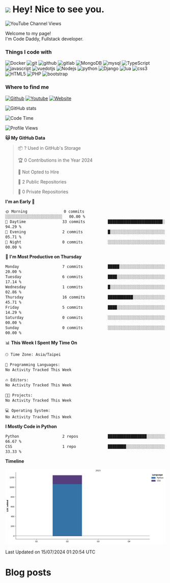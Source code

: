 <h1><img src="https://emojis.slackmojis.com/emojis/images/1531849430/4246/blob-sunglasses.gif?1531849430" width="30"/> Hey! Nice to see you.</h1>
<img alt="YouTube Channel Views" src="https://img.shields.io/youtube/channel/views/UCi9gcGVcTMSp6GqxfJjQiyA?style=social">
<p>Welcome to my page! </br> I'm Code Daddy, Fullstack developer. </p>
<h3>Things I code with</h3>
<div align="left">
<img alt="Docker" src="https://img.shields.io/badge/-Docker-46a2f1?style=flat-square&logo=docker&logoColor=white" />
<img alt="git" src="https://img.shields.io/badge/-Git-F05032?style=flat-square&logo=git&logoColor=white" />
<img alt="github" src="https://img.shields.io/badge/-github-181717?style=flat-square&logo=github&logoColor=white" />
<img alt="gitlab" src="https://img.shields.io/badge/-gitlab-FC6D26?style=flat-square&logo=gitlab&logoColor=white" />
<img alt="MongoDB" src="https://img.shields.io/badge/-MongoDB-13aa52?style=flat-square&logo=mongodb&logoColor=white" />
<img alt="mysql" src="https://img.shields.io/badge/-mysql-4479A1?style=flat-square&logo=mysql&logoColor=white" />
<img alt="TypeScript" src="https://img.shields.io/badge/-TypeScript-007ACC?style=flat-square&logo=typescript&logoColor=white" />
<img alt="javascript" src="https://img.shields.io/badge/-javascript-F7DF1E?style=flat-square&logo=javascript&logoColor=white" />
<img alt="vuedotjs" src="https://img.shields.io/badge/-vuedotjs-4FC08D?style=flat-square&logo=vuedotjs&logoColor=white" />
<img alt="Nodejs" src="https://img.shields.io/badge/-Nodejs-43853d?style=flat-square&logo=Node.js&logoColor=white" />
<img alt="python" src="https://img.shields.io/badge/-python-3776AB?style=flat-square&logo=Node.js&logoColor=white" />
<img alt="Django" src="https://img.shields.io/badge/-Django-092E20?style=flat-square&logo=Node.js&logoColor=white" />
<img alt="lua" src="https://img.shields.io/badge/-lua-2C2D72?style=flat-square&logo=lua&logoColor=white" />
<img alt="css3" src="https://img.shields.io/badge/-css3-1572B6?style=flat-square&logo=css3&logoColor=white" />
<img alt="HTML5" src="https://img.shields.io/badge/-HTML5-E34F26?style=flat-square&logo=HTML5&logoColor=white" />
<img alt="PHP" src="https://img.shields.io/badge/-PHP-777BB4?style=flat-square&logo=PHP&logoColor=white" />
<img alt="bootstrap" src="https://img.shields.io/badge/-bootstrap-7952B3?style=flat-square&logo=bootstrap&logoColor=white" />
<br>
<h3>Where to find me</h3>
<p><a href="https://github.com/codedaddy-pro" target="_blank"><img alt="Github" src="https://img.shields.io/badge/GitHub-%2312100E.svg?&style=for-the-badge&logo=Github&logoColor=white" /></a>
<a href="https://www.youtube.com/@codedaddypro" target="_blank"><img alt="Youtube" src="https://img.shields.io/badge/Youtube-FF0000.svg?&style=for-the-badge&logo=Youtube&logoColor=white" /></a>
<a href="https://codedaddy.pro" target="_blank"><img alt="Website" src="https://img.shields.io/badge/Website-21759B.svg?&style=for-the-badge&logo=wordpress&logoColor=white" /></a>
</p>
  
![GitHub stats](https://github-readme-stats.vercel.app/api?username=codedaddy-pro&show_icons=true&theme=radical)
  
<!--START_SECTION:waka-->
![Code Time](http://img.shields.io/badge/Code%20Time-397%20hrs%2048%20mins-blue)

![Profile Views](http://img.shields.io/badge/Profile%20Views-0-blue)

**🐱 My GitHub Data** 

> 📦 ? Used in GitHub's Storage 
 > 
> 🏆 0 Contributions in the Year 2024
 > 
> 🚫 Not Opted to Hire
 > 
> 📜 2 Public Repositories 
 > 
> 🔑 0 Private Repositories 
 > 
**I'm an Early 🐤** 

```text
🌞 Morning                0 commits           ░░░░░░░░░░░░░░░░░░░░░░░░░   00.00 % 
🌆 Daytime                33 commits          ████████████████████████░   94.29 % 
🌃 Evening                2 commits           █░░░░░░░░░░░░░░░░░░░░░░░░   05.71 % 
🌙 Night                  0 commits           ░░░░░░░░░░░░░░░░░░░░░░░░░   00.00 % 
```
📅 **I'm Most Productive on Thursday** 

```text
Monday                   7 commits           █████░░░░░░░░░░░░░░░░░░░░   20.00 % 
Tuesday                  6 commits           ████░░░░░░░░░░░░░░░░░░░░░   17.14 % 
Wednesday                1 commits           █░░░░░░░░░░░░░░░░░░░░░░░░   02.86 % 
Thursday                 16 commits          ███████████░░░░░░░░░░░░░░   45.71 % 
Friday                   5 commits           ████░░░░░░░░░░░░░░░░░░░░░   14.29 % 
Saturday                 0 commits           ░░░░░░░░░░░░░░░░░░░░░░░░░   00.00 % 
Sunday                   0 commits           ░░░░░░░░░░░░░░░░░░░░░░░░░   00.00 % 
```


📊 **This Week I Spent My Time On** 

```text
🕑︎ Time Zone: Asia/Taipei

💬 Programming Languages: 
No Activity Tracked This Week

🔥 Editors: 
No Activity Tracked This Week

🐱‍💻 Projects: 
No Activity Tracked This Week

💻 Operating System: 
No Activity Tracked This Week
```

**I Mostly Code in Python** 

```text
Python                   2 repos             █████████████████░░░░░░░░   66.67 % 
CSS                      1 repo              ████████░░░░░░░░░░░░░░░░░   33.33 % 
```



**Timeline**

![Lines of Code chart](https://raw.githubusercontent.com/codedaddy-pro/codedaddy-pro/main/assets/bar_graph.png)


 Last Updated on 15/07/2024 01:20:54 UTC
<!--END_SECTION:waka-->
  
# Blog posts
<!-- BLOG-POST-LIST:START \-->
<!-- BLOG-POST-LIST:END \-->
</div>
